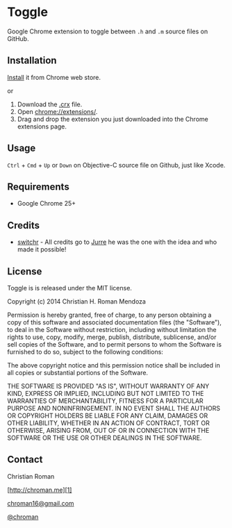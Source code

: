 Toggle
=======================
Google Chrome extension to toggle between `.h` and `.m` source files on GitHub.

Installation
---
[Install][5] it from Chrome web store.

or

1. Download the [.crx][6] file.
2. Open [chrome://extensions/][7].
3. Drag and drop the extension you just downloaded into the Chrome extensions page.

Usage
---
`Ctrl` + `Cmd` + `Up` or `Down` on Objective-C source file on Github, just like Xcode.

Requirements
---
* Google Chrome 25+

Credits
----------
* [switchr][4] - All credits go to [Jurre][8] he was the one with the idea and who made it possible!

## License
Toggle is is released under the MIT license.

Copyright (c) 2014 Christian H. Roman Mendoza

Permission is hereby granted, free of charge, to any person obtaining a copy
of this software and associated documentation files (the "Software"), to deal
in the Software without restriction, including without limitation the rights
to use, copy, modify, merge, publish, distribute, sublicense, and/or sell
copies of the Software, and to permit persons to whom the Software is
furnished to do so, subject to the following conditions:

The above copyright notice and this permission notice shall be included in
all copies or substantial portions of the Software.

THE SOFTWARE IS PROVIDED "AS IS", WITHOUT WARRANTY OF ANY KIND, EXPRESS OR
IMPLIED, INCLUDING BUT NOT LIMITED TO THE WARRANTIES OF MERCHANTABILITY,
FITNESS FOR A PARTICULAR PURPOSE AND NONINFRINGEMENT. IN NO EVENT SHALL THE
AUTHORS OR COPYRIGHT HOLDERS BE LIABLE FOR ANY CLAIM, DAMAGES OR OTHER
LIABILITY, WHETHER IN AN ACTION OF CONTRACT, TORT OR OTHERWISE, ARISING FROM,
OUT OF OR IN CONNECTION WITH THE SOFTWARE OR THE USE OR OTHER DEALINGS IN
THE SOFTWARE.

Contact
----------

Christian Roman
  
[http://chroman.me][1]

[chroman16@gmail.com][2]

[@chroman][3] 

  [1]: http://chroman.me
  [2]: mailto:chroman16@gmail.com
  [3]: http://twitter.com/chroman
  [4]: https://github.com/jurre/switchr
  [5]: https://chrome.google.com/webstore/detail/toggle/pihgadddkgfkmhdbpecclkioldgenbil
  [6]: https://github.com/chroman/Toggle/raw/master/Toggle.crx
  [7]: chrome://chrome/extensions/
  [8]: https://github.com/jurre
